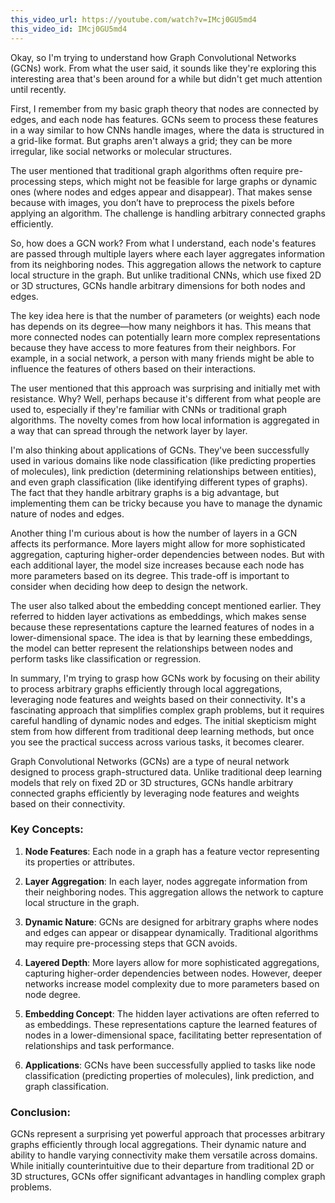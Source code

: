 ```yaml
---
this_video_url: https://youtube.com/watch?v=IMcj0GU5md4
this_video_id: IMcj0GU5md4
---
```

<think>
Okay, so I'm trying to understand how Graph Convolutional Networks (GCNs) work. From what the user said, it sounds like they're exploring this interesting area that's been around for a while but didn't get much attention until recently.

First, I remember from my basic graph theory that nodes are connected by edges, and each node has features. GCNs seem to process these features in a way similar to how CNNs handle images, where the data is structured in a grid-like format. But graphs aren't always a grid; they can be more irregular, like social networks or molecular structures.

The user mentioned that traditional graph algorithms often require pre-processing steps, which might not be feasible for large graphs or dynamic ones (where nodes and edges appear and disappear). That makes sense because with images, you don’t have to preprocess the pixels before applying an algorithm. The challenge is handling arbitrary connected graphs efficiently.

So, how does a GCN work? From what I understand, each node's features are passed through multiple layers where each layer aggregates information from its neighboring nodes. This aggregation allows the network to capture local structure in the graph. But unlike traditional CNNs, which use fixed 2D or 3D structures, GCNs handle arbitrary dimensions for both nodes and edges.

The key idea here is that the number of parameters (or weights) each node has depends on its degree—how many neighbors it has. This means that more connected nodes can potentially learn more complex representations because they have access to more features from their neighbors. For example, in a social network, a person with many friends might be able to influence the features of others based on their interactions.

The user mentioned that this approach was surprising and initially met with resistance. Why? Well, perhaps because it's different from what people are used to, especially if they're familiar with CNNs or traditional graph algorithms. The novelty comes from how local information is aggregated in a way that can spread through the network layer by layer.

I'm also thinking about applications of GCNs. They've been successfully used in various domains like node classification (like predicting properties of molecules), link prediction (determining relationships between entities), and even graph classification (like identifying different types of graphs). The fact that they handle arbitrary graphs is a big advantage, but implementing them can be tricky because you have to manage the dynamic nature of nodes and edges.

Another thing I'm curious about is how the number of layers in a GCN affects its performance. More layers might allow for more sophisticated aggregation, capturing higher-order dependencies between nodes. But with each additional layer, the model size increases because each node has more parameters based on its degree. This trade-off is important to consider when deciding how deep to design the network.

The user also talked about the embedding concept mentioned earlier. They referred to hidden layer activations as embeddings, which makes sense because these representations capture the learned features of nodes in a lower-dimensional space. The idea is that by learning these embeddings, the model can better represent the relationships between nodes and perform tasks like classification or regression.

In summary, I'm trying to grasp how GCNs work by focusing on their ability to process arbitrary graphs efficiently through local aggregations, leveraging node features and weights based on their connectivity. It's a fascinating approach that simplifies complex graph problems, but it requires careful handling of dynamic nodes and edges. The initial skepticism might stem from how different from traditional deep learning methods, but once you see the practical success across various tasks, it becomes clearer.
</think>

Graph Convolutional Networks (GCNs) are a type of neural network designed to process graph-structured data. Unlike traditional deep learning models that rely on fixed 2D or 3D structures, GCNs handle arbitrary connected graphs efficiently by leveraging node features and weights based on their connectivity.

### Key Concepts:

1. **Node Features**: Each node in a graph has a feature vector representing its properties or attributes.
   
2. **Layer Aggregation**: In each layer, nodes aggregate information from their neighboring nodes. This aggregation allows the network to capture local structure in the graph.

3. **Dynamic Nature**: GCNs are designed for arbitrary graphs where nodes and edges can appear or disappear dynamically. Traditional algorithms may require pre-processing steps that GCN avoids.

4. **Layered Depth**: More layers allow for more sophisticated aggregations, capturing higher-order dependencies between nodes. However, deeper networks increase model complexity due to more parameters based on node degree.

5. **Embedding Concept**: The hidden layer activations are often referred to as embeddings. These representations capture the learned features of nodes in a lower-dimensional space, facilitating better representation of relationships and task performance.

6. **Applications**: GCNs have been successfully applied to tasks like node classification (predicting properties of molecules), link prediction, and graph classification.

### Conclusion:

GCNs represent a surprising yet powerful approach that processes arbitrary graphs efficiently through local aggregations. Their dynamic nature and ability to handle varying connectivity make them versatile across domains. While initially counterintuitive due to their departure from traditional 2D or 3D structures, GCNs offer significant advantages in handling complex graph problems.
